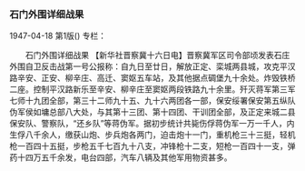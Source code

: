 ### 石门外围详细战果

1947-04-18
第1版()
专栏：

　　石门外围详细战果
    【新华社晋察冀十六日电】晋察冀军区司令部顷发表石庄外围自卫反击战第一号公报称：自九日至廿日，解放正定、栾城两县城，攻克平汉路辛安、正安、柳辛庄、高迁、窦妪五车站，及其他据点碉堡九十余处。炸毁铁桥二座。控制平汉路新乐至辛安、柳辛庄至窦妪两段铁路九十余里。歼灭蒋军第三军七师十九团全部，第三十二师九十五、九十六两团各一部，保安绥署保安第五纵队伪军侯如墉总部八大处，与其第十三团、第十四团、干训团全部，及正定来城二县保安队、警察队，“还乡队”等蒋伪军。据初步统计共毙伤俘蒋伪军一万一千人，内生俘八千余人，缴获山炮、步兵炮各两门，迫击炮十一门，重机枪三十三挺，轻机枪一百四十五挺，步枪五千七百九十八支，冲锋枪十二支，短枪一百四十一支，弹药十四万五千余发，电台四部，汽车八辆及其他军用物资甚多。
